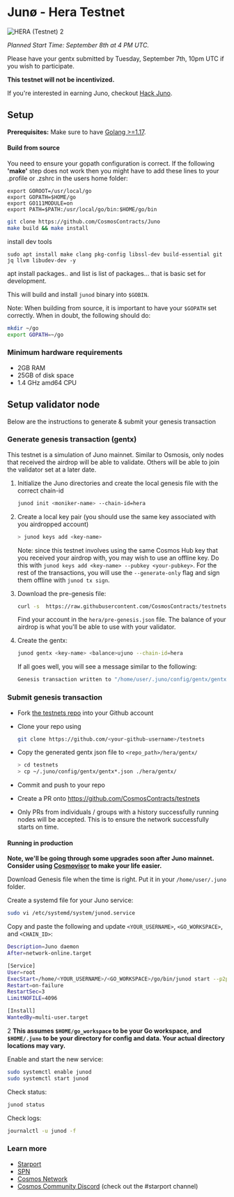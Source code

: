# Junø - Hera Testnet

![HERA (Testnet) 2](https://user-images.githubusercontent.com/79812965/131985200-9bc33b36-264a-48c5-84b2-38f6614406f0.png)

_Planned Start Time: September 8th at 4 PM UTC._

Please have your gentx submitted by Tuesday, September 7th, 10pm UTC if you wish to participate.

**This testnet will not be incentivized.**

If you're interested in earning Juno, checkout [Hack Juno](https://github.com/CosmosContracts/hack-juno).

## Setup

**Prerequisites:** Make sure to have [Golang >=1.17](https://golang.org/).

#### Build from source

You need to ensure your gopath configuration is correct. If the following **'make'** step does not work then you might have to add these lines to your .profile or .zshrc in the users home folder:

```
export GOROOT=/usr/local/go
export GOPATH=$HOME/go
export GO111MODULE=on
export PATH=$PATH:/usr/local/go/bin:$HOME/go/bin
```

```sh
git clone https://github.com/CosmosContracts/Juno
make build && make install
```

install dev tools 
```
sudo apt install make clang pkg-config libssl-dev build-essential git jq llvm libudev-dev -y
``` 
apt install packages.. and list is list of packages...
that is basic set for development.


This will build and install `junod` binary into `$GOBIN`.

Note: When building from source, it is important to have your `$GOPATH` set correctly. When in doubt, the following should do:

```sh
mkdir ~/go
export GOPATH=~/go
```

### Minimum hardware requirements

- 2GB RAM
- 25GB of disk space
- 1.4 GHz amd64 CPU

## Setup validator node

Below are the instructions to generate & submit your genesis transaction

### Generate genesis transaction (gentx)

This testnet is a simulation of Juno mainnet. Similar to Osmosis, only nodes that received the airdrop will be able to validate. Others will be able to join the validator set at a later date.

1. Initialize the Juno directories and create the local genesis file with the correct
   chain-id

   ```bash
   junod init <moniker-name> --chain-id=hera
   ```

2. Create a local key pair (you should use the same key associated with you airdropped account)

   ```sh
   > junod keys add <key-name>
   ```

   Note: since this testnet involves using the same Cosmos Hub key that you received your airdrop with, you may wish to use an offline key. Do this with `junod keys add <key-name> --pubkey <your-pubkey>`. For the rest of the transactions, you will use the `--generate-only` flag and sign them offline with `junod tx sign`.

3. Download the pre-genesis file:

   ```sh
   curl -s  https://raw.githubusercontent.com/CosmosContracts/testnets/main/hera/pre-genesis.json >~/.juno/config/genesis.json
   ```

   Find your account in the `hera/pre-genesis.json` file. The balance of your airdrop is what you'll be able to use with your validator.

4. Create the gentx:

   ```bash
   junod gentx <key-name> <balance>ujuno --chain-id=hera
   ```

   If all goes well, you will see a message similar to the following:

   ```bash
   Genesis transaction written to "/home/user/.juno/config/gentx/gentx-******.json"
   ```

### Submit genesis transaction

- Fork [the testnets repo](https://github.com/CosmosContracts/testnets) into your Github account

- Clone your repo using

  ```bash
  git clone https://github.com/<your-github-username>/testnets
  ```

- Copy the generated gentx json file to `<repo_path>/hera/gentx/`

  ```sh
  > cd testnets
  > cp ~/.juno/config/gentx/gentx*.json ./hera/gentx/
  ```

- Commit and push to your repo
- Create a PR onto https://github.com/CosmosContracts/testnets
- Only PRs from individuals / groups with a history successfully running nodes will be accepted. This is to ensure the network successfully starts on time.

#### Running in production

**Note, we'll be going through some upgrades soon after Juno mainnet. Consider using [Cosmovisor](https://github.com/cosmos/cosmos-sdk/tree/master/cosmovisor) to make your life easier.**

Download Genesis file when the time is right. Put it in your `/home/user/.juno` folder.

Create a systemd file for your Juno service:

```sh
sudo vi /etc/systemd/system/junod.service
```

Copy and paste the following and update `<YOUR_USERNAME>`, `<GO_WORKSPACE>`, and `<CHAIN_ID>`:

```sh
Description=Juno daemon
After=network-online.target

[Service]
User=root
ExecStart=/home/<YOUR_USERNAME>/<GO_WORKSPACE>/go/bin/junod start --p2p.laddr tcp://0.0.0.0:26656 --home /home/<YOUR_USERNAME>/.juno
Restart=on-failure
RestartSec=3
LimitNOFILE=4096

[Install]
WantedBy=multi-user.target
```

2
**This assumes `$HOME/go_workspace` to be your Go workspace, and `$HOME/.juno` to be your directory for config and data. Your actual directory locations may vary.**

Enable and start the new service:

```sh
sudo systemctl enable junod
sudo systemctl start junod
```

Check status:

```sh
junod status
```

Check logs:

```sh
journalctl -u junod -f
```

### Learn more

- [Starport](https://github.com/tendermint/starport)
- [SPN](https://github.com/tendermint/spn)
- [Cosmos Network](https://cosmos.network)
- [Cosmos Community Discord](https://discord.com/invite/W8trcGV) (check out the #starport channel)
